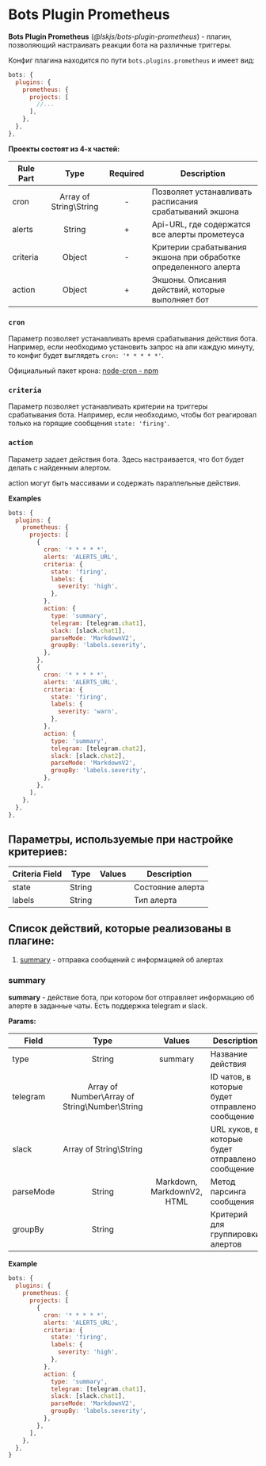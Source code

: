# Bots Plugin Prometheus

__Bots Plugin Prometheus__ (*@lskjs/bots-plugin-prometheus*) - плагин, позволяющий настраивать реакции бота на различные триггеры. 

Конфиг плагина находится по пути `bots.plugins.prometheus` и имеет вид:

```js
bots: {
  plugins: {
    prometheus: {
      projects: [
        //...
      ],
    },
  },
},
```

__Проекты состоят из 4-х частей:__

|  Rule Part  | Type | Required | Description |
|  ------  |  :------:  | :------: |  ------  |
|  cron  |  Array of String\String | - | Позволяет устанавливать расписания срабатываний экшона |
| alerts | String | + | Api-URL, где содержатся все алерты прометеуса |
|criteria| Object | - | Критерии срабатывания экшона при обработке определенного алерта |
| action | Object | + | Экшоны. Описания действий, которые выполняет бот |

### `cron` 

Параметр позволяет устанавливать время срабатывания действия бота. Например, если необходимо установить запрос на апи каждую минуту, то конфиг будет выглядеть `cron: '* * * * *'`. 

Официальный пакет крона: [node-cron - npm](https://www.npmjs.com/package/node-cron) 

### `criteria`

Параметр позволяет устанавливать критерии на триггеры срабатывания бота. Например, если необходимо, чтобы бот реагировал только на горящие сообщения `state: 'firing'`.

### `action`

Параметр задает действия бота. Здесь настраивается, что бот будет делать с найденным алертом. 

action могут быть массивами и содержать параллельные действия.

__Examples__

```js
bots: {
  plugins: {
    prometheus: {
      projects: [
        {
          cron: '* * * * *',
          alerts: 'ALERTS_URL',
          criteria: {
            state: 'firing',
            labels: {
              severity: 'high',
            },
          },
          action: {
            type: 'summary',
            telegram: [telegram.chat1],
            slack: [slack.chat1],
            parseMode: 'MarkdownV2',
            groupBy: 'labels.severity',
          },
        },
        {
          cron: '* * * * *',
          alerts: 'ALERTS_URL',
          criteria: {
            state: 'firing',
            labels: {
              severity: 'warn',
            },
          },
          action: {
            type: 'summary',
            telegram: [telegram.chat2],
            slack: [slack.chat2],
            parseMode: 'MarkdownV2',
            groupBy: 'labels.severity',
          },
        },
      ],
    },
  },
},
```
## Параметры, используемые при настройке критериев:

| Criteria Field | Type | Values | Description | 
| ------ | :------: | ------ | ------ | 
| state | String | | Состояние алерта |
| labels | String | | Тип алерта |

## Список действий, которые реализованы в плагине:
1. [summary](#summary) - отправка сообщений с информацией об алертах

### summary

__summary__ - действие бота, при котором бот отправляет информацию об алерте в заданные чаты. Есть поддержка telegram и slack.  

__Params:__

| Field | Type | Values | Description |
| ------ | :------: | :------: | ------ |
| type | String | summary | Название действия |
| telegram | Array of Number\Array of String\Number\String | | ID чатов, в которые будет отправлено сообщение |
| slack | Array of String\String | | URL хуков, в которые будет отправлено сообщение |
| parseMode | String | Markdown, MarkdownV2, HTML | Метод парсинга сообщения |
| groupBy | String | | Критерий для группировки алертов |

__Example__

```js
bots: {
  plugins: {
    prometheus: {
      projects: [
        {
          cron: '* * * * *',
          alerts: 'ALERTS_URL',
          criteria: {
            state: 'firing',
            labels: {
              severity: 'high',
            },
          },
          action: {
            type: 'summary',
            telegram: [telegram.chat1],
            slack: [slack.chat1],
            parseMode: 'MarkdownV2',
            groupBy: 'labels.severity',
          },
        },
      ],
    },
  },
}
```